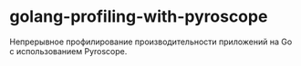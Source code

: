 # golang-profiling-with-pyroscope
Непрерывное профилирование производительности приложений на Go с использованием Pyroscope.
